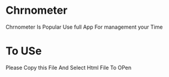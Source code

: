 # Chrnometer
Chrnometer Is Popular Use full App For management your Time

# To USe 

Please Copy this File And Select Html File To OPen 
